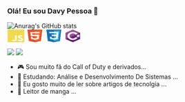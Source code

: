 ### Olá! Eu sou Davy Pessoa 👋
![Anurag's GitHub stats](https://github-readme-stats.vercel.app/api?username=Davy561&show_icons=true&theme=radical)<br>
 <img align="center" alt="Davy-Js" height="30" width="40" src="https://raw.githubusercontent.com/devicons/devicon/master/icons/javascript/javascript-plain.svg">
   <img align="center" alt="Davy-HTML" height="30" width="40" src="https://raw.githubusercontent.com/devicons/devicon/master/icons/html5/html5-original.svg">
  <img align="center" alt="Davy-CSS" height="30" width="40" src="https://raw.githubusercontent.com/devicons/devicon/master/icons/css3/css3-original.svg">
  <img align="center" alt="Davy-Csharp" height="30" width="40" src="https://raw.githubusercontent.com/devicons/devicon/master/icons/csharp/csharp-original.svg">
  
  <a href="https://instagram.com/davyp.correia" target="_blank"><img src="https://img.shields.io/badge/-Instagram-%23E4405F?style=for-the-badge&logo=instagram&logoColor=white" target="_blank"></a>
  <a href = "mailto:davypcorreia@gmail.com"><img src="https://img.shields.io/badge/-Gmail-%23333?style=for-the-badge&logo=gmail&logoColor=white" target="_blank"></a>
- 🎮 Sou muito fã do Call of Duty e derivados...
- 📘 Estudando: Análise e Desenvolvimento De Sistemas ...
- 🌱 Eu gosto muito de ler sobre artigos de tecnolgia ...
- 📖 Leitor de manga ...
